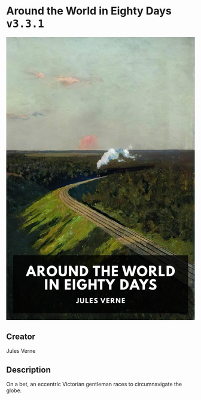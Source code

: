 
# Around the World in Eighty Days <kbd>v3.3.1</kbd>

<center>
  <img src="./cover-1024.jpg"/>
</center>

## Creator
Jules Verne

## Description
On a bet, an eccentric Victorian gentleman races to circumnavigate the globe.
